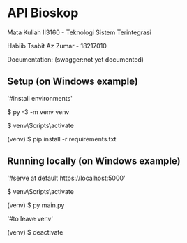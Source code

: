 # API Bioskop
Mata Kuliah II3160 - Teknologi Sistem Terintegrasi 

Habiib Tsabit Az Zumar - 18217010

Documentation: (swagger:not yet documented)



## Setup (on Windows example)

'#install environments'


$ py -3 -m venv venv

$ venv\Scripts\activate

(venv) $ pip install -r requirements.txt

## Running locally (on Windows example)



'#serve at default https://localhost:5000'


$ venv\Scripts\activate

(venv) $ py main.py


'#to leave venv'

(venv) $ deactivate
